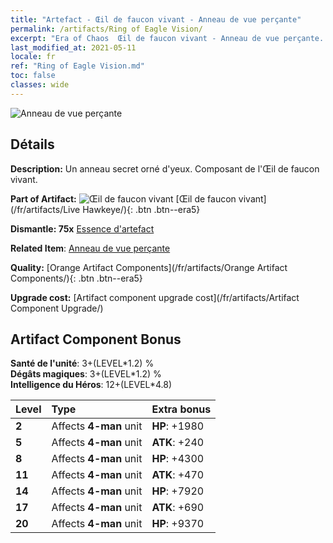 ```yaml
---
title: "Artefact - Œil de faucon vivant - Anneau de vue perçante"
permalink: /artifacts/Ring of Eagle Vision/
excerpt: "Era of Chaos  Œil de faucon vivant - Anneau de vue perçante. Un anneau secret orné d'yeux. Composant de l'Œil de faucon vivant."
last_modified_at: 2021-05-11
locale: fr
ref: "Ring of Eagle Vision.md"
toc: false
classes: wide
---
```


 ![Anneau de vue perçante](/images/t/artifact_40334.png)



## Détails

 **Description:** Un anneau secret orné d'yeux. Composant de l'Œil de faucon vivant.

 **Part of Artifact:** ![Œil de faucon vivant](/images/t/icon_artifact_33.png) [Œil de faucon vivant](/fr/artifacts/Live Hawkeye/){: .btn .btn--era5}

 **Dismantle: 75x** [Essence d'artefact](/ItemsFR/con_905/)

 **Related Item**: [Anneau de vue perçante](/ItemsFR/art_135/)

 **Quality:** [Orange Artifact Components](/fr/artifacts/Orange Artifact Components/){: .btn .btn--era5}

 **Upgrade cost:** [Artifact component upgrade cost](/fr/artifacts/Artifact Component Upgrade/)

## Artifact Component Bonus

  **Santé de l'unité**: 3+(LEVEL\*1.2) %<br/>**Dégâts magiques**: 3+(LEVEL\*1.2) %<br/>**Intelligence du Héros**: 12+(LEVEL\*4.8)

  |  Level  | Type |    Extra bonus  | 
  |:--------|:-----|:----------------| 
  | **2** | Affects **4-man** unit | **HP**: +1980 | 
  | **5** | Affects **4-man** unit | **ATK**: +240 | 
  | **8** | Affects **4-man** unit | **HP**: +4300 | 
  | **11** | Affects **4-man** unit | **ATK**: +470 | 
  | **14** | Affects **4-man** unit | **HP**: +7920 | 
  | **17** | Affects **4-man** unit | **ATK**: +690 | 
  | **20** | Affects **4-man** unit | **HP**: +9370 | 
